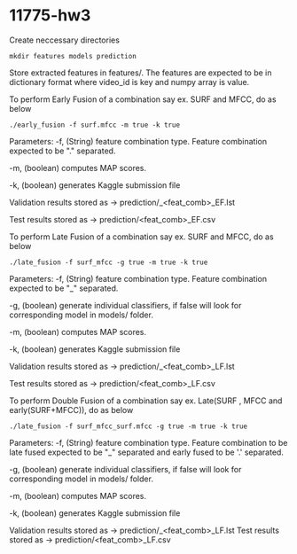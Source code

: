 # 11775-hw3
Create neccessary directories
```
mkdir features models prediction
```
Store extracted features in features/. The features are expected to be in dictionary format where video_id is key and numpy array is value.

To perform Early Fusion of a combination say ex. SURF and MFCC, do as below
```
./early_fusion -f surf.mfcc -m true -k true
```
Parameters:
-f, (String) feature combination type. Feature combination expected to be "." separated.

-m, (boolean) computes MAP scores.

-k, (boolean) generates Kaggle submission file

 Validation results stored as -> prediction/<event>_<feat_comb>\_EF.lst
 
 Test results stored as -> prediction/<feat_comb>\_EF.csv
 
 To perform Late Fusion of a combination say ex. SURF and MFCC, do as below
```
./late_fusion -f surf_mfcc -g true -m true -k true
```
Parameters:
-f, (String) feature combination type. Feature combination expected to be "\_" separated.

-g, (boolean) generate individual classifiers, if false will look for corresponding model in models/ folder.

-m, (boolean) computes MAP scores.

-k, (boolean) generates Kaggle submission file

 Validation results stored as -> prediction/<event>_<feat_comb>\_LF.lst
 
 Test results stored as -> prediction/<feat_comb>\_LF.csv
 
 
 To perform Double Fusion of a combination say ex. Late(SURF , MFCC and early(SURF+MFCC)), do as below
```
./late_fusion -f surf_mfcc_surf.mfcc -g true -m true -k true
```
Parameters:
-f, (String) feature combination type. Feature combination to be late fused expected to be "\_" separated and early fused to be '.' separated.

-g, (boolean) generate individual classifiers, if false will look for corresponding model in models/ folder.

-m, (boolean) computes MAP scores.

-k, (boolean) generates Kaggle submission file

 Validation results stored as -> prediction/<event>_<feat_comb>_LF.lst
 Test results stored as -> prediction/<feat_comb>_LF.csv
 
